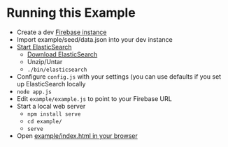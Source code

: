 
# Running this Example

 - Create a dev [Firebase instance](https://www.firebase.com/account)
 - Import example/seed/data.json into your dev instance
 - [Start ElasticSearch](http://www.elasticsearch.org/guide/en/elasticsearch/reference/current/setup.html)
    - [Download ElasticSearch](http://www.elasticsearch.org/download)
    - Unzip/Untar
    - `./bin/elasticsearch`
 - Configure `config.js` with your settings (you can use defaults if you set up ElasticSearch locally
 - `node app.js`
 - Edit `example/example.js` to point to your Firebase URL
 - Start a local web server
    - `npm install serve`
    - `cd example/`
    - `serve`
 - Open [example/index.html in your browser](https://localhost:3000)
